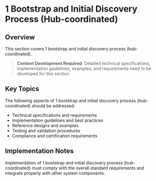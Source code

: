 # 1 Bootstrap and Initial Discovery Process (Hub-coordinated)

## Overview

This section covers 1 bootstrap and initial discovery process (hub-coordinated).

> **Content Development Required**: Detailed technical specifications, implementation guidelines, examples, and requirements need to be developed for this section.

## Key Topics

The following aspects of 1 bootstrap and initial discovery process (hub-coordinated) should be addressed:

- Technical specifications and requirements
- Implementation guidelines and best practices
- Reference designs and examples
- Testing and validation procedures
- Compliance and certification requirements

## Implementation Notes

Implementation of 1 bootstrap and initial discovery process (hub-coordinated) must comply with the overall standard requirements and integrate properly with other system components.

